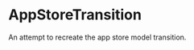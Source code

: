 # AppStoreTransition


An attempt to recreate the app store model transition.

<blockquote class="imgur-embed-pub" lang="en" data-id="a/oixeNqd"><a href="//imgur.com/oixeNqd"></a></blockquote><script async src="//s.imgur.com/min/embed.js" charset="utf-8"></script>
